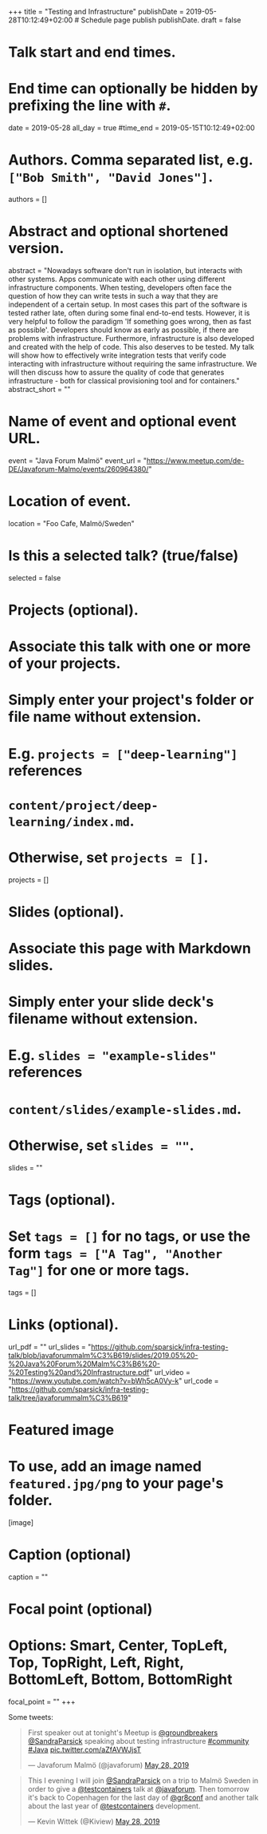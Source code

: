 +++
title = "Testing and Infrastructure"
publishDate = 2019-05-28T10:12:49+02:00  # Schedule page publish publishDate.
draft = false

# Talk start and end times.
#   End time can optionally be hidden by prefixing the line with `#`.
date = 2019-05-28
all_day = true
#time_end = 2019-05-15T10:12:49+02:00

# Authors. Comma separated list, e.g. `["Bob Smith", "David Jones"]`.
authors = []

# Abstract and optional shortened version.
abstract = "Nowadays software don't run in isolation, but interacts with other systems. Apps communicate with each other using different infrastructure components. When testing, developers often face the question of how they can write tests in such a way that they are independent of a certain setup. In most cases this part of the software is tested rather late, often during some final end-to-end tests. However, it is very helpful to follow the paradigm 'If something goes wrong, then as fast as possible'. Developers should know as early as possible, if there are problems with infrastructure. Furthermore, infrastructure is also developed and created with the help of code. This also deserves to be tested. My talk will show how to effectively write integration tests that verify code interacting with infrastructure without requiring the same infrastructure. We will then discuss how to assure the quality of code that generates infrastructure - both for classical provisioning tool and for containers."
abstract_short = ""

# Name of event and optional event URL.
event = "Java Forum Malmö"
event_url = "https://www.meetup.com/de-DE/Javaforum-Malmo/events/260964380/"

# Location of event.
location = "Foo Cafe, Malmö/Sweden"

# Is this a selected talk? (true/false)
selected = false

# Projects (optional).
#   Associate this talk with one or more of your projects.
#   Simply enter your project's folder or file name without extension.
#   E.g. `projects = ["deep-learning"]` references
#   `content/project/deep-learning/index.md`.
#   Otherwise, set `projects = []`.
projects = []

# Slides (optional).
#   Associate this page with Markdown slides.
#   Simply enter your slide deck's filename without extension.
#   E.g. `slides = "example-slides"` references
#   `content/slides/example-slides.md`.
#   Otherwise, set `slides = ""`.
slides = ""

# Tags (optional).
#   Set `tags = []` for no tags, or use the form `tags = ["A Tag", "Another Tag"]` for one or more tags.
tags = []

# Links (optional).
url_pdf = ""
url_slides = "https://github.com/sparsick/infra-testing-talk/blob/javaforummalm%C3%B619/slides/2019.05%20-%20Java%20Forum%20Malm%C3%B6%20-%20Testing%20and%20Infrastructure.pdf"
url_video = "https://www.youtube.com/watch?v=bWh5cA0Vy-k"
url_code = "https://github.com/sparsick/infra-testing-talk/tree/javaforummalm%C3%B619"

# Featured image
# To use, add an image named `featured.jpg/png` to your page's folder.
[image]
  # Caption (optional)
  caption = ""

  # Focal point (optional)
  # Options: Smart, Center, TopLeft, Top, TopRight, Left, Right, BottomLeft, Bottom, BottomRight
  focal_point = ""
+++


Some tweets:

<blockquote class="twitter-tweet" data-partner="tweetdeck"><p lang="en" dir="ltr">First speaker out at tonight&#39;s Meetup is <a href="https://twitter.com/groundbreakers?ref_src=twsrc%5Etfw">@groundbreakers</a> <a href="https://twitter.com/SandraParsick?ref_src=twsrc%5Etfw">@SandraParsick</a> speaking about testing infrastructure <a href="https://twitter.com/hashtag/community?src=hash&amp;ref_src=twsrc%5Etfw">#community</a> <a href="https://twitter.com/hashtag/Java?src=hash&amp;ref_src=twsrc%5Etfw">#Java</a> <a href="https://t.co/aZfAVWJjsT">pic.twitter.com/aZfAVWJjsT</a></p>&mdash; Javaforum Malmö (@javaforum) <a href="https://twitter.com/javaforum/status/1133400645438988289?ref_src=twsrc%5Etfw">May 28, 2019</a></blockquote>
<script async src="https://platform.twitter.com/widgets.js" charset="utf-8"></script>


<blockquote class="twitter-tweet" data-partner="tweetdeck"><p lang="en" dir="ltr">This I evening I will join <a href="https://twitter.com/SandraParsick?ref_src=twsrc%5Etfw">@SandraParsick</a> on a trip to Malmö Sweden in order to give a <a href="https://twitter.com/testcontainers?ref_src=twsrc%5Etfw">@testcontainers</a> talk at <a href="https://twitter.com/javaforum?ref_src=twsrc%5Etfw">@javaforum</a>. Then tomorrow it&#39;s back to Copenhagen for the last day of <a href="https://twitter.com/gr8conf?ref_src=twsrc%5Etfw">@gr8conf</a> and another talk about the last year of <a href="https://twitter.com/testcontainers?ref_src=twsrc%5Etfw">@testcontainers</a> development.</p>&mdash; Kevin Wittek (@Kiview) <a href="https://twitter.com/Kiview/status/1133360893138538496?ref_src=twsrc%5Etfw">May 28, 2019</a></blockquote>
<script async src="https://platform.twitter.com/widgets.js" charset="utf-8"></script>
